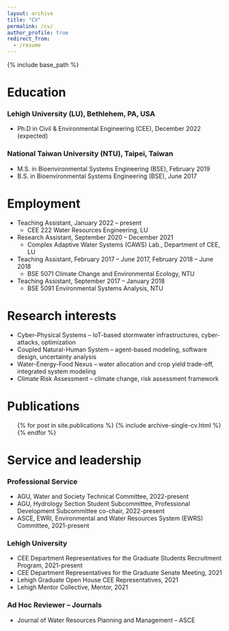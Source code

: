 ```yaml
---
layout: archive
title: "CV"
permalink: /cv/
author_profile: true
redirect_from:
  - /resume
---
```


{% include base_path %}

Education
======
### Lehigh University (LU), Bethlehem, PA, USA
* Ph.D in Civil & Environmental Engineering (CEE), December 2022 (expected)

### National Taiwan University (NTU), Taipei, Taiwan
* M.S. in Bioenvironmental Systems Engineering (BSE), February 2019 
* B.S. in Bioenvironmental Systems Engineering (BSE), June 2017

Employment
======
* Teaching Assistant, January 2022 – present
  * CEE 222 Water Resources Engineering, LU
* Research Assistant, September 2020 – December 2021
  * Complex Adaptive Water Systems (CAWS) Lab., Department of CEE, LU
* Teaching Assistant, February 2017 – June 2017, February 2018 – June 2018
  * BSE 5071 Climate Change and Environmental Ecology, NTU
* Teaching Assistant, September 2017 – January 2018
  * BSE 5091 Environmental Systems Analysis, NTU

Research interests  
======                                                 
* Cyber-Physical Systems – IoT-based stormwater infrastructures, cyber-attacks, optimization
* Coupled Natural-Human System – agent-based modeling, software design, uncertainty analysis
* Water-Energy-Food Nexus – water allocation and crop yield trade-off, integrated system modeling  
* Climate Risk Assessment – climate change, risk assessment framework


Publications
======
  <ul>{% for post in site.publications %}
    {% include archive-single-cv.html %}
  {% endfor %}</ul>

<!---
Talks
======
  <ul>{% for post in site.talks %}
    {% include archive-single-talk-cv.html %}
  {% endfor %}</ul>
  
Teaching
======
  <ul>{% for post in site.teaching %}
    {% include archive-single-cv.html %}
  {% endfor %}</ul>
-->

Service and leadership
======
### Professional Service
* AGU, Water and Society Technical Committee, 2022-present
* AGU, Hydrology Section Student Subcommittee, Professional Development Subcommittee co-chair, 2022-present
* ASCE, EWRI, Environmental and Water Resources System (EWRS) Committee, 2021-present

### Lehigh University
* CEE Department Representatives for the Graduate Students Recruitment Program, 2021-present
* CEE Department Representatives for the Graduate Senate Meeting, 2021
* Lehigh Graduate Open House CEE Representatives, 2021
* Lehigh Mentor Collective, Mentor, 2021

### Ad Hoc Reviewer – Journals
* Journal of Water Resources Planning and Management – ASCE

